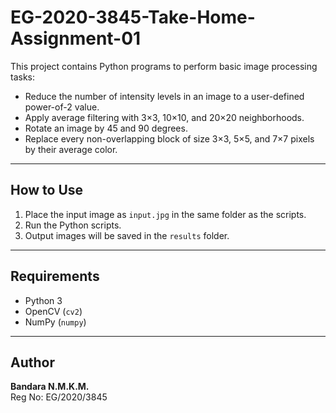 # EG-2020-3845-Take-Home-Assignment-01

This project contains Python programs to perform basic image processing tasks:

- Reduce the number of intensity levels in an image to a user-defined power-of-2 value.
- Apply average filtering with 3×3, 10×10, and 20×20 neighborhoods.
- Rotate an image by 45 and 90 degrees.
- Replace every non-overlapping block of size 3×3, 5×5, and 7×7 pixels by their average color.

---

## How to Use

1. Place the input image as `input.jpg` in the same folder as the scripts.
2. Run the Python scripts.
3. Output images will be saved in the `results` folder.

---

## Requirements

- Python 3  
- OpenCV (`cv2`)  
- NumPy (`numpy`)  

---

## Author

**Bandara N.M.K.M.**  
Reg No: EG/2020/3845
